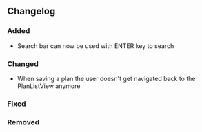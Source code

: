 ## Changelog

### Added

- Search bar can now be used with ENTER key to search

### Changed

- When saving a plan the user doesn't get navigated back to the PlanListView anymore

### Fixed

### Removed

